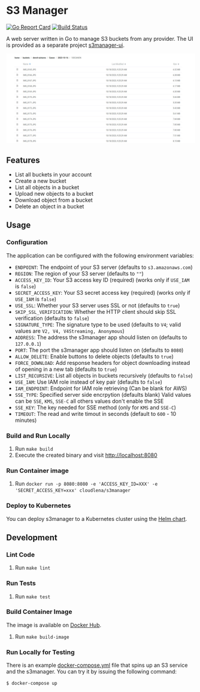 # S3 Manager

[![Go Report Card](https://goreportcard.com/badge/github.com/cloudlena/s3manager)](https://goreportcard.com/report/github.com/cloudlena/s3manager)
[![Build Status](https://github.com/cloudlena/s3manager/actions/workflows/main.yml/badge.svg)](https://github.com/cloudlena/s3manager/actions)

A web server written in Go to manage S3 buckets from any provider.
The UI is provided as a separate project [s3manager-ui](https://github.com/denysvitali/s3manager-ui).

![Screenshot](https://raw.githubusercontent.com/denysvitali/s3manager-ui/master/docs/example.jpg)

## Features

- List all buckets in your account
- Create a new bucket
- List all objects in a bucket
- Upload new objects to a bucket
- Download object from a bucket
- Delete an object in a bucket

## Usage

### Configuration

The application can be configured with the following environment variables:

- `ENDPOINT`: The endpoint of your S3 server (defaults to `s3.amazonaws.com`)
- `REGION`: The region of your S3 server (defaults to `""`)
- `ACCESS_KEY_ID`: Your S3 access key ID (required) (works only if `USE_IAM` is `false`)
- `SECRET_ACCESS_KEY`: Your S3 secret access key (required) (works only if `USE_IAM` is `false`)
- `USE_SSL`: Whether your S3 server uses SSL or not (defaults to `true`)
- `SKIP_SSL_VERIFICATION`: Whether the HTTP client should skip SSL verification (defaults to `false`)
- `SIGNATURE_TYPE`: The signature type to be used (defaults to `V4`; valid values are `V2, V4, V4Streaming, Anonymous`)
- `ADDRESS`: The address the s3manager app should listen on (defaults to `127.0.0.1`)
- `PORT`: The port the s3manager app should listen on (defaults to `8080`)
- `ALLOW_DELETE`: Enable buttons to delete objects (defaults to `true`)
- `FORCE_DOWNLOAD`: Add response headers for object downloading instead of opening in a new tab (defaults to `true`)
- `LIST_RECURSIVE`: List all objects in buckets recursively (defaults to `false`)
- `USE_IAM`: Use IAM role instead of key pair (defaults to `false`)
- `IAM_ENDPOINT`: Endpoint for IAM role retrieving (Can be blank for AWS)
- `SSE_TYPE`: Specified server side encrpytion (defaults blank) Valid values can be `SSE`, `KMS`, `SSE-C` all others values don't enable the SSE
- `SSE_KEY`: The key needed for SSE method (only for `KMS` and `SSE-C`)
- `TIMEOUT`: The read and write timout in seconds (default to `600` - 10 minutes)

### Build and Run Locally

1.  Run `make build`
1.  Execute the created binary and visit <http://localhost:8080>

### Run Container image

1. Run `docker run -p 8080:8080 -e 'ACCESS_KEY_ID=XXX' -e 'SECRET_ACCESS_KEY=xxx' cloudlena/s3manager`

### Deploy to Kubernetes

You can deploy s3manager to a Kubernetes cluster using the [Helm chart](https://github.com/sergeyshevch/s3manager-helm).

## Development

### Lint Code

1. Run `make lint`

### Run Tests

1.  Run `make test`

### Build Container Image

The image is available on [Docker Hub](https://hub.docker.com/r/cloudlena/s3manager/).

1.  Run `make build-image`

### Run Locally for Testing

There is an example [docker-compose.yml](https://github.com/cloudlena/s3manager/blob/master/docker-compose.yml) file that spins up an S3 service and the s3manager. You can try it by issuing the following command:

```shell
$ docker-compose up
```
